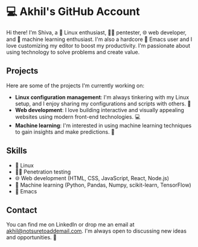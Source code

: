 # 💻 Akhil's GitHub Account

Hi there! I'm Shiva, a 🐧 Linux enthusiast, 🕵️‍♂️ pentester, 🌐 web developer, and 🤖 machine learning enthusiast. I'm also a hardcore 🐘 Emacs user and I love customizing my editor to boost my productivity. I'm passionate about using technology to solve problems and create value.

## Projects

Here are some of the projects I'm currently working on:

- **Linux configuration management**: I'm always tinkering with my Linux setup, and I enjoy sharing my configurations and scripts with others. 🐍
- **Web development**: I love building interactive and visually appealing websites using modern front-end technologies. 💻
- **Machine learning**: I'm interested in using machine learning techniques to gain insights and make predictions. 🤖


## Skills

- 🐧 Linux
- 🕵️‍♂️ Penetration testing
- 🌐 Web development (HTML, CSS, JavaScript, React, Node.js)
- 🤖 Machine learning (Python, Pandas, Numpy, scikit-learn, TensorFlow)
- 🐘 Emacs


## Contact

You can find me on LinkedIn or drop me an email at [akhil@notsuretoaddemail.com](mailto:akhil@notsuretoaddemail.com). I'm always open to discussing new ideas and opportunities.
💬
